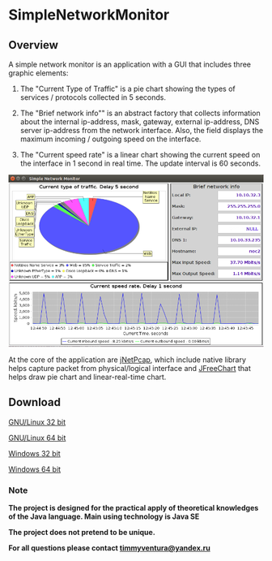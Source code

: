 # SimpleNetworkMonitor

## Overview

A simple network monitor is an application with a GUI that includes three graphic elements:

1. The "Current Type of Traffic" is a pie chart showing the types of services / protocols collected in 5 seconds.

2. The "Brief network info"" is an abstract factory that collects information about the internal ip-address, mask, gateway, external ip-address, DNS server ip-address from the network interface. Also, the field displays the maximum incoming / outgoing speed on the interface.

3. The "Current speed rate" is a linear chart showing the current speed on the interface in 1 second in real time. The update interval is 60 seconds.

![GitHub Logo](/images/Selection_006.png)

At the core of the application are [jNetPcap](https://github.com/ruedigergad/clj-net-pcap/tree/master/jnetpcap), which include native library helps capture packet from physical/logical interface and [JFreeChart](https://github.com/jfree/jfreechart) that helps draw pie chart and linear-real-time chart.

## Download

[GNU/Linux 32 bit](https://github.com/timmyventura/SimpleNetworkMonitor/raw/master/dist/simple_network_monitor_linux32.tar.gz)

[GNU/Linux 64 bit](https://github.com/timmyventura/SimpleNetworkMonitor/raw/master/dist/simple_network_monitor_linux64.tar.gz)

[Windows 32 bit](https://github.com/timmyventura/SimpleNetworkMonitor/raw/master/dist/simple_network_monitor_win32.zip)

[Windows 64 bit](https://github.com/timmyventura/SimpleNetworkMonitor/raw/master/dist/simple_network_monitor_win64.zip)


### Note

**The project is designed for the practical apply of theoretical knowledges of the Java language. Main using technology is Java SE**

**The project does not pretend to be unique.**

**For all questions please contact timmyventura@yandex.ru**
